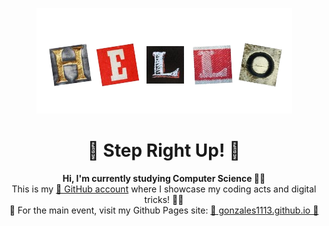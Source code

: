 <p align="center">
  <a href="https://github.com/gonzales1113">
    <img src="https://github.com/gonzales1113/gonzales1113/blob/main/header-greeting.png?raw=true" alt="Welcome Banner" style="max-width: 100%;">
  </a>
</p>

<h1 align="center">🎪 Step Right Up! 🎪</h1>

<p align="center">
  <strong>Hi, I'm currently studying Computer Science 🤹‍♂️</strong><br>
  This is my <a href="https://github.com/gonzales1113">🎈 GitHub account</a> where I showcase my coding acts and digital tricks! 🧵🎠<br>
  🎯 For the main event, visit my Github Pages site:
  <a href="https://gonzales1113.github.io/gonzales1113/">🎪 gonzales1113.github.io 🎪</a>
</p>

